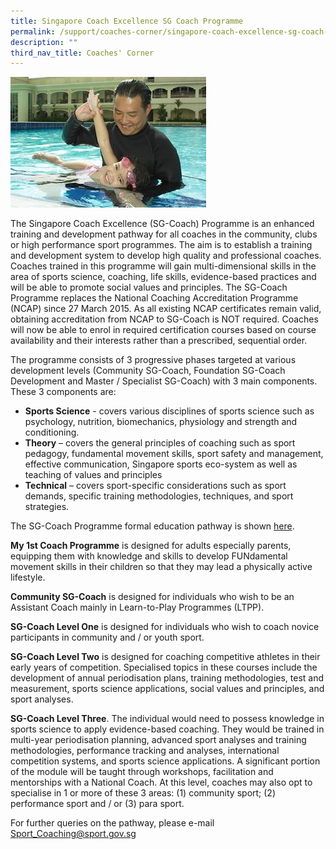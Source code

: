 ```yaml
---
title: Singapore Coach Excellence SG Coach Programme
permalink: /support/coaches-corner/singapore-coach-excellence-sg-coach-programme/
description: ""
third_nav_title: Coaches' Corner
---
```

![](/images/Support/Coache's%20Corner/swimming.jpeg)

The Singapore Coach Excellence (SG-Coach) Programme is an enhanced training and development pathway for all coaches in the community, clubs or high performance sport programmes. The aim is to establish a training and development system to develop high quality and professional coaches. Coaches trained in this programme will gain multi-dimensional skills in the area of sports science, coaching, life skills, evidence-based practices and will be able to promote social values and principles. The SG-Coach Programme replaces the National Coaching Accreditation Programme (NCAP) since 27 March 2015. As all existing NCAP certificates remain valid, obtaining accreditation from NCAP to SG-Coach is NOT required. Coaches will now be able to enrol in required certification courses based on course availability and their interests rather than a prescribed, sequential order. 

The programme consists of 3 progressive phases targeted at various development levels (Community SG-Coach, Foundation SG-Coach Development and Master / Specialist SG-Coach) with 3 main components. These 3 components are:

*   **Sports Science** \- covers various disciplines of sports science such as psychology, nutrition, biomechanics, physiology and strength and conditioning.
*   **Theory** – covers the general principles of coaching such as sport pedagogy, fundamental movement skills, sport safety and management, effective communication, Singapore sports eco-system as well as teaching of values and principles 
*   **Technical** – covers sport-specific considerations such as sport demands, specific training methodologies, techniques, and sport strategies.

The SG-Coach Programme formal education pathway is shown [here](https://www.sportsingapore.gov.sg/-/media/SSC/Corporate/Files/Athletes-and-Coaches/For-Coaches/Coach-Development/SG-Coach-Programme/SG-Coach-Programme-Formal-Education-Pathway-v2.ashx?la=en&hash=FD372C8AC83DB949291E94C280530E5FED92506D).

**My 1st Coach Programme** is designed for adults especially parents, equipping them with knowledge and skills to develop FUNdamental movement skills in their children so that they may lead a physically active lifestyle.

**Community SG-Coach** is designed for individuals who wish to be an Assistant Coach mainly in Learn-to-Play Programmes (LTPP).

**SG-Coach Level One** is designed for individuals who wish to coach novice participants in community and / or youth sport.

**SG-Coach Level Two** is designed for coaching competitive athletes in their early years of competition. Specialised topics in these courses include the development of annual periodisation plans, training methodologies, test and measurement, sports science applications, social values and principles, and sport analyses.

**SG-Coach Level Three**. The individual would need to possess knowledge in sports science to apply evidence-based coaching. They would be trained in multi-year periodisation planning, advanced sport analyses and training methodologies, performance tracking and analyses, international competition systems, and sports science applications. A significant portion of the module will be taught through workshops, facilitation and mentorships with a National Coach. At this level, coaches may also opt to specialise in 1 or more of these 3 areas: (1) community sport; (2) performance sport and / or (3) para sport.

For further queries on the pathway, please e-mail Sport_Coaching@sport.gov.sg